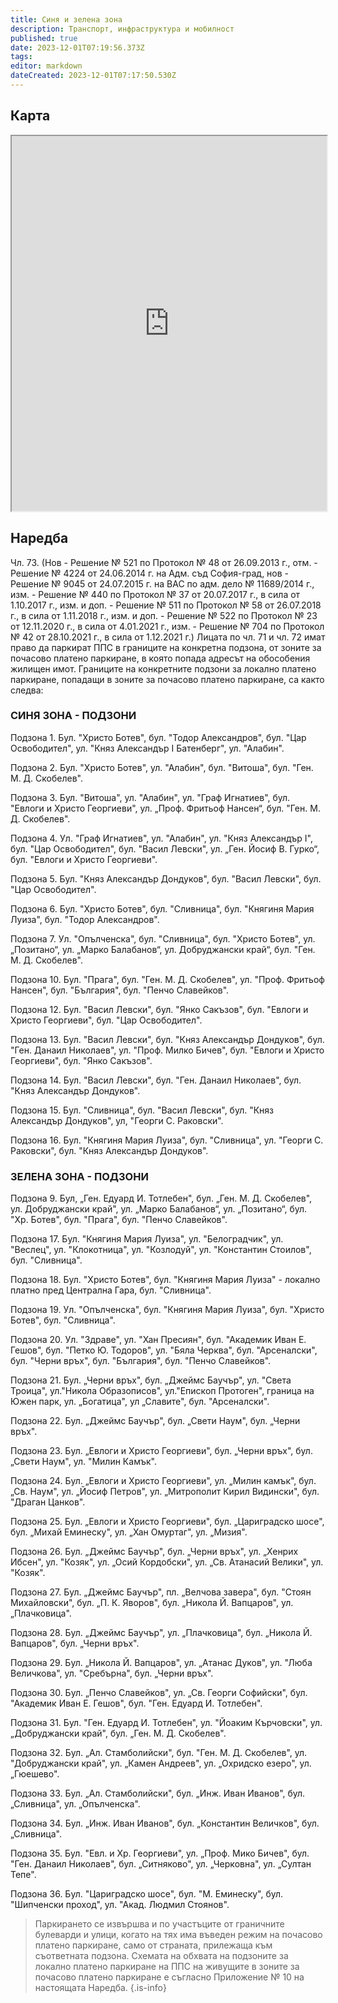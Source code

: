 ```yaml
---
title: Синя и зелена зона
description: Транспорт, инфраструктура и мобилност
published: true
date: 2023-12-01T07:19:56.373Z
tags: 
editor: markdown
dateCreated: 2023-12-01T07:17:50.530Z
---
```


## Карта
<iframe src="https://www.google.com/maps/d/u/1/embed?mid=1wI-Mc6KNGpq8pSzbXZXARPV1Obb1JqE&amp;ehbc=2E312F" width="100%" height="600"></iframe>

## Наредба
Чл. 73. (Нов - Решение № 521 по Протокол № 48 от 26.09.2013 г., отм. - Решение № 4224 от 24.06.2014 г. на Адм. съд София-град, нов - Решение № 9045 от 24.07.2015 г. на ВАС по адм. дело № 11689/2014 г., изм. - Решение № 440 по Протокол № 37 от 20.07.2017 г., в сила от 1.10.2017 г., изм. и доп. - Решение № 511 по Протокол № 58 от 26.07.2018 г., в сила от 1.11.2018 г., изм. и доп. - Решение № 522 по Протокол № 23 от 12.11.2020 г., в сила от 4.01.2021 г., изм. - Решение № 704 по Протокол № 42 от 28.10.2021 г., в сила от 1.12.2021 г.) Лицата по чл. 71 и чл. 72 имат право да паркират ППС в границите на конкретна подзона, от зоните за почасово платено паркиране, в която попада адресът на обособения жилищен имот. Границите на конкретните подзони за локално платено паркиране, попадащи в зоните за почасово платено паркиране, са както следва:

### СИНЯ ЗОНА - ПОДЗОНИ

Подзона 1. Бул. "Христо Ботев", бул. "Тодор Александров", бул. "Цар Освободител", ул. "Княз Александър I Батенберг", ул. "Алабин".

Подзона 2. Бул. "Христо Ботев", ул. "Алабин", бул. "Витоша", бул. "Ген. М. Д. Скобелев".

Подзона 3. Бул. "Витоша", ул. "Алабин", ул. "Граф Игнатиев", бул. "Евлоги и Христо Георгиеви", ул. „Проф. Фритьоф Нансен“, бул. "Ген. М. Д. Скобелев".

Подзона 4. Ул. "Граф Игнатиев", ул. "Алабин", ул. "Княз Александър I", бул. "Цар Освободител", бул. "Васил Левски", ул. „Ген. Йосиф В. Гурко“, бул. "Евлоги и Христо Георгиеви".

Подзона 5. Бул. "Княз Александър Дондуков", бул. "Васил Левски", бул. "Цар Освободител".

Подзона 6. Бул. "Христо Ботев", бул. "Сливница", бул. "Княгиня Мария Луиза", бул. "Тодор Александров".

Подзона 7. Ул. "Опълченска", бул. "Сливница", бул. "Христо Ботев", ул. „Позитано“, ул. „Марко Балабанов“, ул. Добруджански край“, бул. "Ген. М. Д. Скобелев".

Подзона 10. Бул. "Прага", бул. "Ген. М. Д. Скобелев", ул. "Проф. Фритьоф Нансен", бул. "България", бул. "Пенчо Славейков".

Подзона 12. Бул. "Васил Левски", бул. "Янко Сакъзов", бул. "Евлоги и Христо Георгиеви", бул. "Цар Освободител".

Подзона 13. Бул. "Васил Левски", бул. "Княз Александър Дондуков", бул. "Ген. Данаил Николаев", ул. "Проф. Милко Бичев", бул. "Евлоги и Христо Георгиеви", бул. "Янко Сакъзов".

Подзона 14. Бул. "Васил Левски", бул. "Ген. Данаил Николаев", бул. "Княз Александър Дондуков".

Подзона 15. Бул. "Сливница", бул. "Васил Левски", бул. "Княз Александър Дондуков", ул, "Георги С. Раковски".

Подзона 16. Бул. "Княгиня Мария Луиза", бул. "Сливница", ул. "Георги С. Раковски", бул. "Княз Александър Дондуков".

### ЗЕЛЕНА ЗОНА - ПОДЗОНИ

Подзона 9. Бул, „Ген. Едуард И. Тотлебен", бул. „Ген. М. Д. Скобелев", ул. Добруджански край", ул. „Марко Балабанов“, ул. „Позитано“, бул. "Хр. Ботев", бул. "Прага", бул. "Пенчо Славейков".

Подзона 17. Бул. "Княгиня Мария Луиза", ул. "Белоградчик", ул. "Веслец", ул. "Клокотница", ул. "Козлодуй", ул. "Константин Стоилов", бул. "Сливница".

Подзона 18. Бул. "Христо Ботев", бул. "Княгиня Мария Луиза" - локално платно пред Централна Гара, бул. "Сливница".

Подзона 19. Ул. "Опълченска", бул. "Княгиня Мария Луиза", бул. "Христо Ботев", бул. "Сливница".

Подзона 20. Ул. "Здраве", ул. "Хан Пресиян", бул. "Академик Иван Е. Гешов", бул. "Петко Ю. Тодоров", ул. "Бяла Черква", бул. "Арсеналски", бул. "Черни връх", бул. "България", бул. "Пенчо Славейков".

Подзона 21. Бул. „Черни връх", бул. „Джеймс Баучър", ул. "Света Троица", ул."Никола Образописов", ул."Епископ Протоген", граница на Южен парк, ул. „Богатица", ул „Славите", бул. "Арсеналски".

Подзона 22. Бул. „Джеймс Баучър", бул. „Свети Наум", бул. „Черни връх".

Подзона 23. Бул. „Евлоги и Христо Георгиеви", бул. „Черни връх", бул. „Свети Наум", ул. "Милин Камък".

Подзона 24. Бул. „Евлоги и Христо Георгиеви", ул. „Милин камък", бул. „Св. Наум", ул. „Йосиф Петров", ул. „Митрополит Кирил Видински", бул. "Драган Цанков".

Подзона 25. Бул. „Евлоги и Христо Георгиеви", бул. „Цариградско шосе", бул. „Михай Еминеску", ул. „Хан Омуртаг", ул. „Мизия".

Подзона 26. Бул. „Джеймс Баучър", бул. „Черни връх", ул. „Хенрих Ибсен", ул. "Козяк", ул. „Осий Кордобски", ул. „Св. Атанасий Велики", ул. "Козяк".

Подзона 27. Бул. „Джеймс Баучър", пл. „Велчова завера", бул. "Стоян Михайловски", бул. „П. К. Яворов", бул. „Никола Й. Вапцаров", ул. „Плачковица".

Подзона 28. Бул. „Джеймс Баучър", ул. „Плачковица", бул. „Никола Й. Вапцаров", бул. „Черни връх".

Подзона 29. Бул. „Никола Й. Вапцаров", ул. „Атанас Дуков", ул. "Люба Величкова", ул. "Сребърна", бул. „Черни връх".

Подзона 30. Бул. „Пенчо Славейков", ул. „Св. Георги Софийски", бул. "Академик Иван Е. Гешов", бул. "Ген. Едуард И. Тотлебен".

Подзона 31. Бул. "Ген. Едуард И. Тотлебен", ул. "Йоаким Кърчовски", ул. „Добруджански край", бул. „Ген. М. Д. Скобелев".

Подзона 32. Бул. „Ал. Стамболийски", бул. "Ген. М. Д. Скобелев", ул. "Добруджански край", ул. „Камен Андреев", ул. „Охридско езеро", ул. „Гюешево".

Подзона 33. Бул. „Ал. Стамболийски", бул. „Инж. Иван Иванов", бул. „Сливница", ул. „Опълченска".

Подзона 34. Бул. „Инж. Иван Иванов", бул. „Константин Величков", бул. „Сливница".

Подзона 35. Бул. "Евл. и Хр. Георгиеви", ул. „Проф. Мико Бичев", бул. "Ген. Данаил Николаев", бул. „Ситняково", ул. „Черковна", ул. „Султан Тепе".

Подзона 36. Бул. "Цариградско шосе", бул. "М. Еминеску", бул. "Шипченски проход", ул. "Акад. Людмил Стоянов".

> Паркирането се извършва и по участъците от граничните булеварди и улици, когато на тях има въведен режим на почасово платено паркиране, само от страната, прилежаща към съответната подзона. Схемата на обхвата на подзоните за локално платено паркиране на ППС на живущите в зоните за почасово платено паркиране е съгласно Приложение № 10 на настоящата Наредба.
{.is-info}

